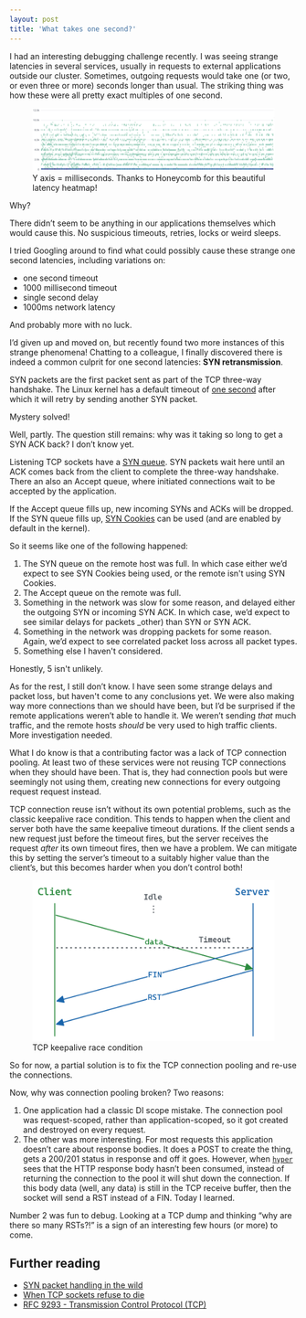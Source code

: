 ```yaml
---
layout: post
title: 'What takes one second?'
---
```


<!-- markdownlint-disable MD036 MD033 -->

I had an interesting debugging challenge recently. I was seeing strange latencies in several services, usually in requests to external applications outside our cluster. Sometimes, outgoing requests would take one (or two, or even three or more) seconds longer than usual. The striking thing was how these were all pretty exact multiples of one second.

<figure>
  <img src="/public/assets/one-second/heatmap.png" alt="Latency heatmap"/>
  <figcaption>Y axis = milliseconds. Thanks to Honeycomb for this beautiful latency heatmap!</figcaption>
</figure>

Why?

There didn’t seem to be anything in our applications themselves which would cause this. No suspicious timeouts, retries, locks or weird sleeps.

I tried Googling around to find what could possibly cause these strange one second latencies, including variations on:

- one second timeout
- 1000 millisecond timeout
- single second delay
- 1000ms network latency

And probably more with no luck.

I’d given up and moved on, but recently found two more instances of this strange phenomena! Chatting to a colleague, I finally discovered there is indeed a common culprit for one second latencies: **SYN retransmission**.

SYN packets are the first packet sent as part of the TCP three-way handshake. The Linux kernel has a default timeout of [one second](https://github.com/torvalds/linux/blob/2fcd07b7ccd5fd10b2120d298363e4e6c53ccf9c/include/net/tcp.h#L144) after which it will retry by sending another SYN packet.

Mystery solved!

Well, partly. The question still remains: why was it taking so long to get a SYN ACK back? I don’t know yet.

Listening TCP sockets have a [SYN queue](https://blog.cloudflare.com/syn-packet-handling-in-the-wild/#synqueue). SYN packets wait here until an ACK comes back from the client to complete the three-way handshake. There an also an Accept queue, where initiated connections wait to be accepted by the application.

If the Accept queue fills up, new incoming SYNs and ACKs will be dropped. If the SYN queue fills up, [SYN Cookies](https://blog.cloudflare.com/syn-packet-handling-in-the-wild/#synflood) can be used (and are enabled by default in the kernel).

So it seems like one of the following happened:

1. The SYN queue on the remote host was full. In which case either we’d expect to see SYN Cookies being used, or the remote isn't using SYN Cookies.
2. The Accept queue on the remote was full.
3. Something in the network was slow for some reason, and delayed either the outgoing SYN or incoming SYN ACK. In which case, we’d expect to see similar delays for packets _other) than SYN or SYN ACK.
4. Something in the network was dropping packets for some reason. Again, we’d expect to see correlated packet loss across all packet types.
5. Something else I haven't considered.

Honestly, 5 isn't unlikely.

As for the rest, I still don’t know. I have seen some strange delays and packet loss, but haven't come to any conclusions yet. We were also making way more connections than we should have been, but I’d be surprised if the remote applications weren’t able to handle it. We weren’t sending _that_ much traffic, and the remote hosts _should_ be very used to high traffic clients. More investigation needed.

What I do know is that a contributing factor was a lack of TCP connection pooling. At least two of these services were not reusing TCP connections when they should have been. That is, they had connection pools but were seemingly not using them, creating new connections for every outgoing request request instead.

TCP connection reuse isn’t without its own potential problems, such as the classic keepalive race condition. This tends to happen when the client and server both have the same keepalive timeout durations. If the client sends a new request just before the timeout fires, but the server receives the request _after_ its own timeout fires, then we have a problem. We can mitigate this by setting the server’s timeout to a suitably higher value than the client’s, but this becomes harder when you don’t control both!

<figure>
  <img class="small-img" src="/public/assets/one-second/tcp-keepalive-race.png" alt="TCP keepalive race condition"/>
  <figcaption>TCP keepalive race condition</figcaption>
</figure>

So for now, a partial solution is to fix the TCP connection pooling and re-use the connections.

Now, why was connection pooling broken? Two reasons:

1. One application had a classic DI scope mistake. The connection pool was request-scoped, rather than application-scoped, so it got created and destroyed on every request.
2. The other was more interesting. For most requests this application doesn’t care about response bodies. It does a POST to create the thing, gets a 200/201 status in response and off it goes. However, when [`hyper`](https://github.com/hyperium/hyper) sees that the HTTP response body hasn’t been consumed, instead of returning the connection to the pool it will shut down the connection. If this body data (well, any data) is still in the TCP receive buffer, then the socket will send a RST instead of a FIN. Today I learned.

Number 2 was fun to debug. Looking at a TCP dump and thinking “why are there so many RSTs?!” is a sign of an interesting few hours (or more) to come.

## Further reading

- [SYN packet handling in the wild](https://blog.cloudflare.com/syn-packet-handling-in-the-wild/)
- [When TCP sockets refuse to die](https://blog.cloudflare.com/when-tcp-sockets-refuse-to-die/)
- [RFC 9293 - Transmission Control Protocol (TCP)](https://datatracker.ietf.org/doc/rfc9293/)
